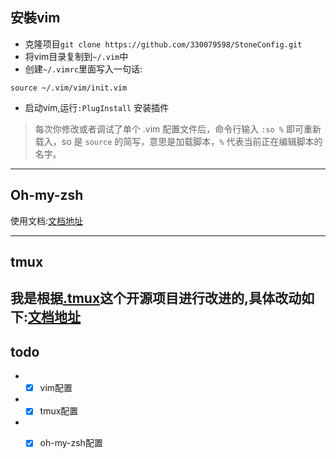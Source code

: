 ## 安裝vim

- 克隆项目`git clone https://github.com/330079598/StoneConfig.git`
- 将vim目录复制到`~/.vim`中
- 创建`~/.vimrc`里面写入一句话:

```shell
source ~/.vim/vim/init.vim
```

- 启动vim,运行`:PlugInstall` 安装插件

> 每次你修改或者调试了单个 .vim 配置文件后，命令行输入 `:so %` 即可重新载入，so 是 `source` 的简写，意思是加载脚本，`%` 代表当前正在编辑脚本的名字。

---
## Oh-my-zsh

使用文档:[文档地址](https://github.com/330079598/StoneConfig/blob/master/oh-my-zsh/zsh.md)

---
## tmux

我是根据[.tmux](https://github.com/gpakosz/.tmux/tree/master)这个开源项目进行改进的,具体改动如下:[文档地址](https://github.com/gpakosz/.tmux/tree/master/tmux/.tmux/README.md)
---

## todo

- - [x] vim配置
- - [x] tmux配置
- - [x] oh-my-zsh配置


